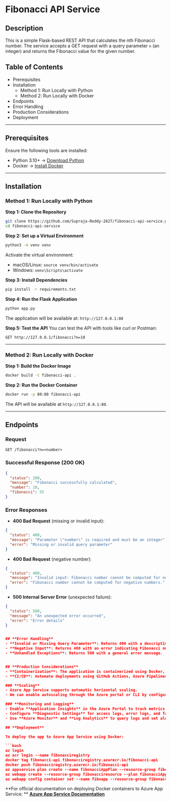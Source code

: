 # **Fibonacci API Service**

## **Description**
This is a simple Flask-based REST API that calculates the nth Fibonacci number. The service accepts a GET request with a query parameter `n` (an integer) and returns the Fibonacci value for the given number.

## **Table of Contents**
- Prerequisites  
- Installation  
  - Method 1: Run Locally with Python  
  - Method 2: Run Locally with Docker  
- Endpoints  
- Error Handling  
- Production Considerations  
- Deployment  

---

## **Prerequisites**
Ensure the following tools are installed:
- Python 3.10+ → [Download Python](https://www.python.org/downloads/)
- Docker → [Install Docker](https://docs.docker.com/get-docker/)

---

## **Installation**

### **Method 1: Run Locally with Python**

**Step 1: Clone the Repository**
```bash
git clone https://github.com/Supraja-Reddy-2627/fibonacci-api-service.git
cd fibonacci-api-service
```

**Step 2: Set up a Virtual Environment**
```bash
python3 -m venv venv
```
Activate the virtual environment:  
- macOS/Linux: `source venv/bin/activate`  
- Windows: `venv\Scripts\activate`

**Step 3: Install Dependencies**
```bash
pip install -r requirements.txt
```

**Step 4: Run the Flask Application**
```bash
python app.py
```
The application will be available at: `http://127.0.0.1:80`

**Step 5: Test the API**
You can test the API with tools like curl or Postman:
```
GET http://127.0.0.1/fibonacci?n=10
```

---

### **Method 2: Run Locally with Docker**

**Step 1: Build the Docker Image**
```bash
docker build -t fibonacci-api .
```

**Step 2: Run the Docker Container**
```bash
docker run -p 80:80 fibonacci-api
```

The API will be available at `http://127.0.0.1:80`.

---

## **Endpoints**

### **Request**
```
GET /fibonacci?n=<number>
```

### **Successful Response (200 OK)**
```json
{
  "status": 200,
  "message": "Fibonacci successfully calculated",
  "number": 10,
  "fibonacci": 55
}
```

### **Error Responses**
- **400 Bad Request** (missing or invalid input):
```json
{
  "status": 400,
  "message": "Parameter \"number\" is required and must be an integer",
  "error": "Missing or invalid query parameter"
}
```
- **400 Bad Request** (negative number):
```json
{
  "status": 400,
  "message": "Invalid input: Fibonacci number cannot be computed for negative numbers",
  "error": "Fibonacci number cannot be computed for negative numbers."
}
```
- **500 Internal Server Error** (unexpected failure):
```json
{
  "status": 500,
  "message": "An unexpected error occurred",
  "error": "Error details"
}


## **Error Handling**
- **Invalid or Missing Query Parameter**: Returns 400 with a descriptive message.
- **Negative Input**: Returns 400 with an error indicating Fibonacci numbers cannot be negative.
- **Unhandled Exceptions**: Returns 500 with a general error message.


## **Production Considerations**
- **Containerization**: The application is containerized using Docker, enabling easy deployment across environments.
- **CI/CD**: Automate deployments using GitHub Actions, Azure Pipelines, or other CI/CD tools.

### **Scaling**
- Azure App Service supports automatic horizontal scaling.
- We can enable autoscaling through the Azure portal or CLI by configuring instance count rules based on CPU/memory/HTTP metrics.

### **Monitoring and Logging**
- Enable **Application Insights** in the Azure Portal to track metrics like request rates, response times, and exceptions.
- Configure **Diagnostic Settings** for access logs, error logs, and failed request tracing.
- Use **Azure Monitor** and **Log Analytics** to query logs and set alerts.

## **Deployment**

To deploy the app to Azure App Service using Docker:

```bash
az login
az acr login --name fibonacciregistry
docker tag fibonacci-api fibonacciregistry.azurecr.io/fibonacci-api
docker push fibonacciregistry.azurecr.io/fibonacci-api
az appservice plan create --name fibonacciAppPlan --resource-group fibonacciresource --is-linux --sku B1
az webapp create --resource-group fibonacciresource --plan fibonacciAppPlan --name fiboapp --deployment-container-image-name fibonacciregistry.azurecr.io/fibonacci-api
az webapp config container set --name fiboapp --resource-group fibonacciresource --docker-custom-image-name fibonacciregistry.azurecr.io/fibonacci-api --docker-registry-server-url https://fibonacciregistry.azurecr.io
```

**For official documentation on deploying Docker containers to Azure App Service:  **
**[Azure App Service Documentation](https://learn.microsoft.com/en-us/azure/app-service)**

